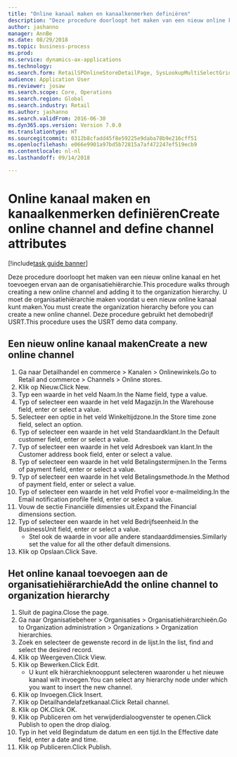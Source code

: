 ```yaml
--- 
title: "Online kanaal maken en kanaalkenmerken definiëren"
description: "Deze procedure doorloopt het maken van een nieuw online kanaal en het toevoegen ervan aan de organisatiehiërarchie."
author: jashanno
manager: AnnBe
ms.date: 08/29/2018
ms.topic: business-process
ms.prod: 
ms.service: dynamics-ax-applications
ms.technology: 
ms.search.form: RetailSPOnlineStoreDetailPage, SysLookupMultiSelectGrid, DimensionLookup, OMHierarchyManager, HierarchyDesigner, OMNodeSelection, HierarchyPublishAndCloseForm
audience: Application User
ms.reviewer: josaw
ms.search.scope: Core, Operations
ms.search.region: Global
ms.search.industry: Retail
ms.author: jashanno
ms.search.validFrom: 2016-06-30
ms.dyn365.ops.version: Version 7.0.0
ms.translationtype: HT
ms.sourcegitcommit: 0312b8cfadd45f8e59225e9daba78b9e216cff51
ms.openlocfilehash: e066e9901a97bd5b72815a7af472247ef519ecb9
ms.contentlocale: nl-nl
ms.lasthandoff: 09/14/2018

---
```

# <a name="create-online-channel-and-define-channel-attributes"></a><span data-ttu-id="79668-103">Online kanaal maken en kanaalkenmerken definiëren</span><span class="sxs-lookup"><span data-stu-id="79668-103">Create online channel and define channel attributes</span></span>

[!include[task guide banner](../includes/task-guide-banner.md)]

<span data-ttu-id="79668-104">Deze procedure doorloopt het maken van een nieuw online kanaal en het toevoegen ervan aan de organisatiehiërarchie.</span><span class="sxs-lookup"><span data-stu-id="79668-104">This procedure walks through creating a new online channel and adding it to the organization hierarchy.</span></span> <span data-ttu-id="79668-105">U moet de organisatiehiërarchie maken voordat u een nieuw online kanaal kunt maken.</span><span class="sxs-lookup"><span data-stu-id="79668-105">You must create the organization hierarchy before you can create a new online channel.</span></span> <span data-ttu-id="79668-106">Deze procedure gebruikt het demobedrijf USRT.</span><span class="sxs-lookup"><span data-stu-id="79668-106">This procedure uses the USRT demo data company.</span></span>


## <a name="create-a-new-online-channel"></a><span data-ttu-id="79668-107">Een nieuw online kanaal maken</span><span class="sxs-lookup"><span data-stu-id="79668-107">Create a new online channel</span></span>
1. <span data-ttu-id="79668-108">Ga naar Detailhandel en commerce > Kanalen > Onlinewinkels.</span><span class="sxs-lookup"><span data-stu-id="79668-108">Go to Retail and commerce > Channels > Online stores.</span></span>
2. <span data-ttu-id="79668-109">Klik op Nieuw.</span><span class="sxs-lookup"><span data-stu-id="79668-109">Click New.</span></span>
3. <span data-ttu-id="79668-110">Typ een waarde in het veld Naam.</span><span class="sxs-lookup"><span data-stu-id="79668-110">In the Name field, type a value.</span></span>
4. <span data-ttu-id="79668-111">Typ of selecteer een waarde in het veld Magazijn.</span><span class="sxs-lookup"><span data-stu-id="79668-111">In the Warehouse field, enter or select a value.</span></span>
5. <span data-ttu-id="79668-112">Selecteer een optie in het veld Winkeltijdzone.</span><span class="sxs-lookup"><span data-stu-id="79668-112">In the Store time zone field, select an option.</span></span>
6. <span data-ttu-id="79668-113">Typ of selecteer een waarde in het veld Standaardklant.</span><span class="sxs-lookup"><span data-stu-id="79668-113">In the Default customer field, enter or select a value.</span></span>
7. <span data-ttu-id="79668-114">Typ of selecteer een waarde in het veld Adresboek van klant.</span><span class="sxs-lookup"><span data-stu-id="79668-114">In the Customer address book field, enter or select a value.</span></span>
8. <span data-ttu-id="79668-115">Typ of selecteer een waarde in het veld Betalingstermijnen.</span><span class="sxs-lookup"><span data-stu-id="79668-115">In the Terms of payment field, enter or select a value.</span></span>
9. <span data-ttu-id="79668-116">Typ of selecteer een waarde in het veld Betalingsmethode.</span><span class="sxs-lookup"><span data-stu-id="79668-116">In the Method of payment field, enter or select a value.</span></span>
10. <span data-ttu-id="79668-117">Typ of selecteer een waarde in het veld Profiel voor e-mailmelding.</span><span class="sxs-lookup"><span data-stu-id="79668-117">In the Email notification profile field, enter or select a value.</span></span>
11. <span data-ttu-id="79668-118">Vouw de sectie Financiële dimensies uit.</span><span class="sxs-lookup"><span data-stu-id="79668-118">Expand the Financial dimensions section.</span></span>
12. <span data-ttu-id="79668-119">Typ of selecteer een waarde in het veld Bedrijfseenheid.</span><span class="sxs-lookup"><span data-stu-id="79668-119">In the BusinessUnit field, enter or select a value.</span></span>
    * <span data-ttu-id="79668-120">Stel ook de waarde in voor alle andere standaarddimensies.</span><span class="sxs-lookup"><span data-stu-id="79668-120">Similarly set the value for all the other default dimensions.</span></span>  
13. <span data-ttu-id="79668-121">Klik op Opslaan.</span><span class="sxs-lookup"><span data-stu-id="79668-121">Click Save.</span></span>

## <a name="add-the-online-channel-to-organization-hierarchy"></a><span data-ttu-id="79668-122">Het online kanaal toevoegen aan de organisatiehiërarchie</span><span class="sxs-lookup"><span data-stu-id="79668-122">Add the online channel to organization hierarchy</span></span>
1. <span data-ttu-id="79668-123">Sluit de pagina.</span><span class="sxs-lookup"><span data-stu-id="79668-123">Close the page.</span></span>
2. <span data-ttu-id="79668-124">Ga naar Organisatiebeheer > Organisaties > Organisatiehiërarchieën.</span><span class="sxs-lookup"><span data-stu-id="79668-124">Go to Organization administration > Organizations > Organization hierarchies.</span></span>
3. <span data-ttu-id="79668-125">Zoek en selecteer de gewenste record in de lijst.</span><span class="sxs-lookup"><span data-stu-id="79668-125">In the list, find and select the desired record.</span></span>
4. <span data-ttu-id="79668-126">Klik op Weergeven.</span><span class="sxs-lookup"><span data-stu-id="79668-126">Click View.</span></span>
5. <span data-ttu-id="79668-127">Klik op Bewerken.</span><span class="sxs-lookup"><span data-stu-id="79668-127">Click Edit.</span></span>
    * <span data-ttu-id="79668-128">U kunt elk hiërarchieknooppunt selecteren waaronder u het nieuwe kanaal wilt invoegen.</span><span class="sxs-lookup"><span data-stu-id="79668-128">You can select any hierarchy node under which you want to insert the new channel.</span></span>  
6. <span data-ttu-id="79668-129">Klik op Invoegen.</span><span class="sxs-lookup"><span data-stu-id="79668-129">Click Insert.</span></span>
7. <span data-ttu-id="79668-130">Klik op Detailhandelafzetkanaal.</span><span class="sxs-lookup"><span data-stu-id="79668-130">Click Retail channel.</span></span>
8. <span data-ttu-id="79668-131">Klik op OK.</span><span class="sxs-lookup"><span data-stu-id="79668-131">Click OK.</span></span>
9. <span data-ttu-id="79668-132">Klik op Publiceren om het verwijderdialoogvenster te openen.</span><span class="sxs-lookup"><span data-stu-id="79668-132">Click Publish to open the drop dialog.</span></span>
10. <span data-ttu-id="79668-133">Typ in het veld Begindatum de datum en een tijd.</span><span class="sxs-lookup"><span data-stu-id="79668-133">In the Effective date field, enter a date and time.</span></span>
11. <span data-ttu-id="79668-134">Klik op Publiceren.</span><span class="sxs-lookup"><span data-stu-id="79668-134">Click Publish.</span></span>


